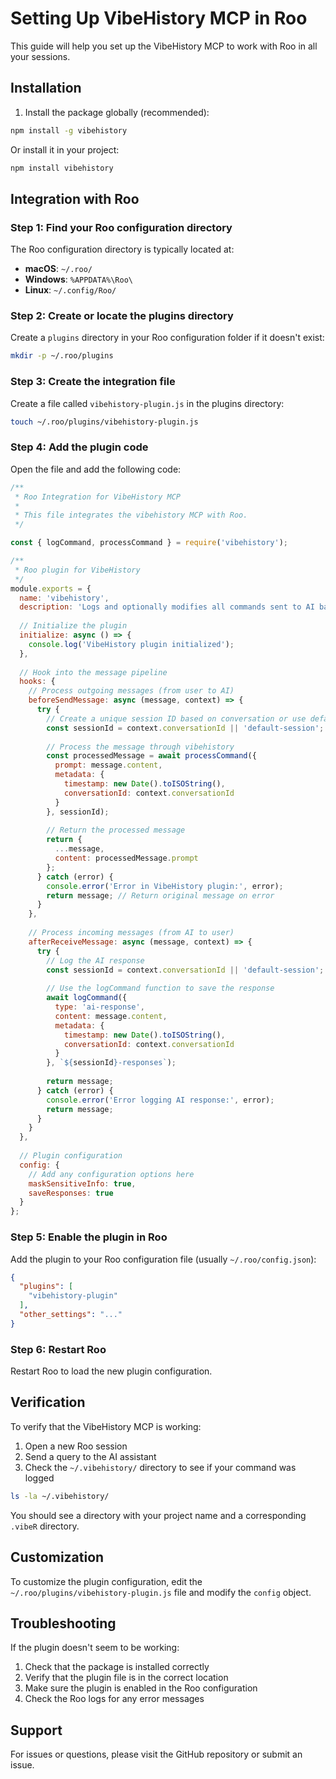 # Setting Up VibeHistory MCP in Roo

This guide will help you set up the VibeHistory MCP to work with Roo in all your sessions.

## Installation

1. Install the package globally (recommended):

```bash
npm install -g vibehistory
```

Or install it in your project:

```bash
npm install vibehistory
```

## Integration with Roo

### Step 1: Find your Roo configuration directory

The Roo configuration directory is typically located at:

- **macOS**: `~/.roo/`
- **Windows**: `%APPDATA%\Roo\`
- **Linux**: `~/.config/Roo/`

### Step 2: Create or locate the plugins directory

Create a `plugins` directory in your Roo configuration folder if it doesn't exist:

```bash
mkdir -p ~/.roo/plugins
```

### Step 3: Create the integration file

Create a file called `vibehistory-plugin.js` in the plugins directory:

```bash
touch ~/.roo/plugins/vibehistory-plugin.js
```

### Step 4: Add the plugin code

Open the file and add the following code:

```javascript
/**
 * Roo Integration for VibeHistory MCP
 * 
 * This file integrates the vibehistory MCP with Roo.
 */

const { logCommand, processCommand } = require('vibehistory');

/**
 * Roo plugin for VibeHistory
 */
module.exports = {
  name: 'vibehistory',
  description: 'Logs and optionally modifies all commands sent to AI backends',
  
  // Initialize the plugin
  initialize: async () => {
    console.log('VibeHistory plugin initialized');
  },
  
  // Hook into the message pipeline
  hooks: {
    // Process outgoing messages (from user to AI)
    beforeSendMessage: async (message, context) => {
      try {
        // Create a unique session ID based on conversation or use default
        const sessionId = context.conversationId || 'default-session';
        
        // Process the message through vibehistory
        const processedMessage = await processCommand({
          prompt: message.content,
          metadata: {
            timestamp: new Date().toISOString(),
            conversationId: context.conversationId
          }
        }, sessionId);
        
        // Return the processed message
        return {
          ...message,
          content: processedMessage.prompt
        };
      } catch (error) {
        console.error('Error in VibeHistory plugin:', error);
        return message; // Return original message on error
      }
    },
    
    // Process incoming messages (from AI to user)
    afterReceiveMessage: async (message, context) => {
      try {
        // Log the AI response
        const sessionId = context.conversationId || 'default-session';
        
        // Use the logCommand function to save the response
        await logCommand({
          type: 'ai-response',
          content: message.content,
          metadata: {
            timestamp: new Date().toISOString(),
            conversationId: context.conversationId
          }
        }, `${sessionId}-responses`);
        
        return message;
      } catch (error) {
        console.error('Error logging AI response:', error);
        return message;
      }
    }
  },
  
  // Plugin configuration
  config: {
    // Add any configuration options here
    maskSensitiveInfo: true,
    saveResponses: true
  }
};
```

### Step 5: Enable the plugin in Roo

Add the plugin to your Roo configuration file (usually `~/.roo/config.json`):

```json
{
  "plugins": [
    "vibehistory-plugin"
  ],
  "other_settings": "..."
}
```

### Step 6: Restart Roo

Restart Roo to load the new plugin configuration.

## Verification

To verify that the VibeHistory MCP is working:

1. Open a new Roo session
2. Send a query to the AI assistant
3. Check the `~/.vibehistory/` directory to see if your command was logged

```bash
ls -la ~/.vibehistory/
```

You should see a directory with your project name and a corresponding `.vibeR` directory.

## Customization

To customize the plugin configuration, edit the `~/.roo/plugins/vibehistory-plugin.js` file and modify the `config` object.

## Troubleshooting

If the plugin doesn't seem to be working:

1. Check that the package is installed correctly
2. Verify that the plugin file is in the correct location
3. Make sure the plugin is enabled in the Roo configuration
4. Check the Roo logs for any error messages

## Support

For issues or questions, please visit the GitHub repository or submit an issue. 